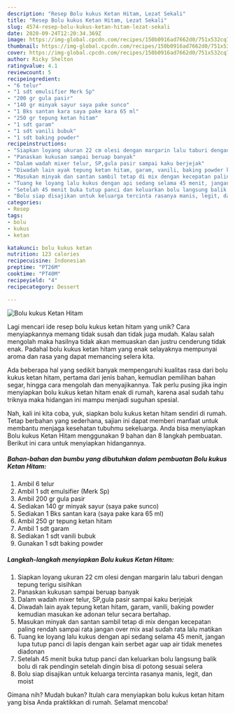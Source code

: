 ```yaml
---
description: "Resep Bolu kukus Ketan Hitam, Lezat Sekali"
title: "Resep Bolu kukus Ketan Hitam, Lezat Sekali"
slug: 4574-resep-bolu-kukus-ketan-hitam-lezat-sekali
date: 2020-09-24T12:20:34.369Z
image: https://img-global.cpcdn.com/recipes/150b0916ad7662d0/751x532cq70/bolu-kukus-ketan-hitam-foto-resep-utama.jpg
thumbnail: https://img-global.cpcdn.com/recipes/150b0916ad7662d0/751x532cq70/bolu-kukus-ketan-hitam-foto-resep-utama.jpg
cover: https://img-global.cpcdn.com/recipes/150b0916ad7662d0/751x532cq70/bolu-kukus-ketan-hitam-foto-resep-utama.jpg
author: Ricky Shelton
ratingvalue: 4.1
reviewcount: 5
recipeingredient:
- "6 telur"
- "1 sdt emulsifier Merk Sp"
- "200 gr gula pasir"
- "140 gr minyak sayur saya pake sunco"
- "1 Bks santan kara saya pake kara 65 ml"
- "250 gr tepung ketan hitam"
- "1 sdt garam"
- "1 sdt vanili bubuk"
- "1 sdt baking powder"
recipeinstructions:
- "Siapkan loyang ukuran 22 cm olesi dengan margarin lalu taburi dengan tepung terigu sisihkan"
- "Panaskan kukusan sampai beruap banyak"
- "Dalam wadah mixer telur, SP,gula pasir sampai kaku berjejak"
- "Diwadah lain ayak tepung ketan hitam, garam, vanili, baking powder kemudian masukan ke adonan telur secara bertahap."
- "Masukan minyak dan santan sambil tetap di mix dengan kecepatan paling rendah sampai rata jangan over mix asal sudah rata lalu matikan"
- "Tuang ke loyang lalu kukus dengan api sedang selama 45 menit, jangan lupa tutup panci di lapis dengan kain serbet agar uap air tidak menetes diadonan"
- "Setelah 45 menit buka tutup panci dan keluarkan bolu langsung balik bolu di rak pendingin setelah dingin bisa di potong sesuai selera"
- "Bolu siap disajikan untuk keluarga tercinta rasanya manis, legit, dan moist"
categories:
- Resep
tags:
- bolu
- kukus
- ketan

katakunci: bolu kukus ketan 
nutrition: 123 calories
recipecuisine: Indonesian
preptime: "PT26M"
cooktime: "PT40M"
recipeyield: "4"
recipecategory: Dessert

---
```



![Bolu kukus Ketan Hitam](https://img-global.cpcdn.com/recipes/150b0916ad7662d0/751x532cq70/bolu-kukus-ketan-hitam-foto-resep-utama.jpg)

Lagi mencari ide resep bolu kukus ketan hitam yang unik? Cara menyiapkannya memang tidak susah dan tidak juga mudah. Kalau salah mengolah maka hasilnya tidak akan memuaskan dan justru cenderung tidak enak. Padahal bolu kukus ketan hitam yang enak selayaknya mempunyai aroma dan rasa yang dapat memancing selera kita.

Ada beberapa hal yang sedikit banyak mempengaruhi kualitas rasa dari bolu kukus ketan hitam, pertama dari jenis bahan, kemudian pemilihan bahan segar, hingga cara mengolah dan menyajikannya. Tak perlu pusing jika ingin menyiapkan bolu kukus ketan hitam enak di rumah, karena asal sudah tahu triknya maka hidangan ini mampu menjadi suguhan spesial.




Nah, kali ini kita coba, yuk, siapkan bolu kukus ketan hitam sendiri di rumah. Tetap berbahan yang sederhana, sajian ini dapat memberi manfaat untuk membantu menjaga kesehatan tubuhmu sekeluarga. Anda bisa menyiapkan Bolu kukus Ketan Hitam menggunakan 9 bahan dan 8 langkah pembuatan. Berikut ini cara untuk menyiapkan hidangannya.

<!--inarticleads1-->

##### Bahan-bahan dan bumbu yang dibutuhkan dalam pembuatan Bolu kukus Ketan Hitam:

1. Ambil 6 telur
1. Ambil 1 sdt emulsifier (Merk Sp)
1. Ambil 200 gr gula pasir
1. Sediakan 140 gr minyak sayur (saya pake sunco)
1. Sediakan 1 Bks santan kara (saya pake kara 65 ml)
1. Ambil 250 gr tepung ketan hitam
1. Ambil 1 sdt garam
1. Sediakan 1 sdt vanili bubuk
1. Gunakan 1 sdt baking powder




<!--inarticleads2-->

##### Langkah-langkah menyiapkan Bolu kukus Ketan Hitam:

1. Siapkan loyang ukuran 22 cm olesi dengan margarin lalu taburi dengan tepung terigu sisihkan
1. Panaskan kukusan sampai beruap banyak
1. Dalam wadah mixer telur, SP,gula pasir sampai kaku berjejak
1. Diwadah lain ayak tepung ketan hitam, garam, vanili, baking powder kemudian masukan ke adonan telur secara bertahap.
1. Masukan minyak dan santan sambil tetap di mix dengan kecepatan paling rendah sampai rata jangan over mix asal sudah rata lalu matikan
1. Tuang ke loyang lalu kukus dengan api sedang selama 45 menit, jangan lupa tutup panci di lapis dengan kain serbet agar uap air tidak menetes diadonan
1. Setelah 45 menit buka tutup panci dan keluarkan bolu langsung balik bolu di rak pendingin setelah dingin bisa di potong sesuai selera
1. Bolu siap disajikan untuk keluarga tercinta rasanya manis, legit, dan moist




Gimana nih? Mudah bukan? Itulah cara menyiapkan bolu kukus ketan hitam yang bisa Anda praktikkan di rumah. Selamat mencoba!
